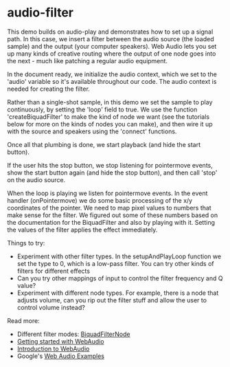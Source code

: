audio-filter
============

This demo builds on audio-play and demonstrates how to set up a signal path. In this case, we insert a filter between the audio source (the loaded sample) and the output (your computer speakers). Web Audio lets you set up many kinds of creative routing where the output of one node goes into the next - much like patching a regular audio equipment.

In the document ready, we initialize the audio context, which we set to the 'audio' variable so it's available throughout our code. The audio context is needed for creating the filter.

Rather than a single-shot sample, in this demo we set the sample to play continuously, by setting the 'loop' field to true. We use the function 'createBiquadFilter' to make the kind of node we want (see the tutorials below for more on the kinds of nodes you can make), and then wire it up with the source and speakers using the 'connect' functions.

Once all that plumbing is done, we start playback (and hide the start button).

If the user hits the stop button, we stop listening for pointermove events, show the start button again (and hide the stop button), and then call 'stop' on the audio source.

When the loop is playing we listen for pointermove events. In the event handler (onPointermove) we do some basic processing of the x/y coordinates of the pointer. We need to map pixel values to numbers that make sense for the filter. We figured out some of these numbers based on the documentation for the BiquadFilter and also by playing with it. Setting the values of the filter applies the effect immediately.

Things to try:
* Experiment with other filter types. In the setupAndPlayLoop function we set the type to 0, which is a low-pass filter. You can try other kinds of filters for different effects
* Can you try other mappings of input to control the filter frequency and Q value?
* Experiment with different node types. For example, there is a node that adjusts volume, can you rip out the filter stuff and allow the user to control volume instead?


Read more:
* Different filter modes: [BiquadFilterNode](https://developer.mozilla.org/en-US/docs/Web/API/BiquadFilterNode)
* [Getting started with WebAudio](http://creativejs.com/resources/web-audio-api-getting-started/)
* [Introduction to WebAudio](http://www.html5rocks.com/en/tutorials/webaudio/intro/)
* Google's [Web Audio Examples](http://chromium.googlecode.com/svn/trunk/samples/audio/index.html)